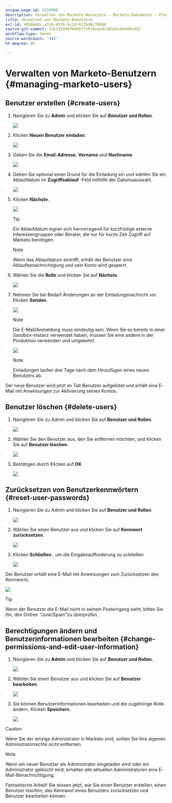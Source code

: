 ```yaml
---
unique-page-id: 2359906
description: Verwalten von Marketo-Benutzern - Marketo-Dokumente - Produktdokumentation
title: Verwalten von Marketo-Benutzern
exl-id: 40506d3c-a7cb-45fb-bc10-021bd0c70806
source-git-commit: 72e1d29347bd5b77107da1e9c30169cb6490c432
workflow-type: tm+mt
source-wordcount: '342'
ht-degree: 0%

---
```


# Verwalten von Marketo-Benutzern {#managing-marketo-users}

## Benutzer erstellen {#create-users}

1. Navigieren Sie zu **Admin** und klicken Sie auf **Benutzer und Rollen**.

   ![](assets/image2014-9-9-11-3a34-3a58.png)

1. Klicken **Neuen Benutzer einladen**.

   ![](assets/image2014-9-9-11-3a35-3a15.png)

1. Geben Sie die **Email-Adresse**, **Vorname** und **Nachname**.

   ![](assets/image2016-5-24-9-3a45-3a30.png)

1. Geben Sie optional einen Grund für die Einladung ein und wählen Sie ein Ablaufdatum im **Zugriffsablauf** -Feld mithilfe der Datumsauswahl.

   ![](assets/image2016-6-29-15-3a52-3a18.png)

1. Klicken **Nächste**.

   ![](assets/image2016-5-24-9-3a58-3a10.png)

   >[!TIP]
   >
   >Ein Ablaufdatum eignet sich hervorragend für kurzfristige externe Interessengruppen oder Berater, die nur für kurze Zeit Zugriff auf Marketo benötigen.

   >[!NOTE]
   >
   >Wenn das Ablaufdatum eintrifft, erhält der Benutzer eine Ablaufbenachrichtigung und sein Konto wird gesperrt.

1. Wählen Sie die **Rolle** und klicken Sie auf **Nächste**.

   ![](assets/image2016-5-24-10-3a1-3a33.png)

1. Nehmen Sie bei Bedarf Änderungen an der Einladungsnachricht vor. Klicken **Senden**.

   ![](assets/image2016-5-24-10-3a3-3a56.png)

   >[!NOTE]
   >
   >Die E-Mail/Anmeldung muss eindeutig sein. Wenn Sie es bereits in einer Sandbox-Instanz verwendet haben, müssen Sie eine andere in der Produktion verwenden und umgekehrt.

   ![](assets/image2016-5-24-10-3a21-3a57.png)

   >[!NOTE]
   >
   >Einladungen laufen drei Tage nach dem Hinzufügen eines neuen Benutzers ab.

Der neue Benutzer wird jetzt im Tab Benutzer aufgelistet und erhält eine E-Mail mit Anweisungen zur Aktivierung seines Kontos.

## Benutzer löschen {#delete-users}

1. Navigieren Sie zu Admin und klicken Sie auf **Benutzer und Rollen**.

   ![](assets/image2014-9-9-11-3a36-3a21.png)

1. Wählen Sie den Benutzer aus, den Sie entfernen möchten, und klicken Sie auf **Benutzer löschen**.

   ![](assets/image2014-9-9-11-3a36-3a36.png)

1. Bestätigen durch Klicken auf **OK**.

   ![](assets/image2014-9-9-11-3a36-3a51.png)

## Zurücksetzen von Benutzerkennwörtern {#reset-user-passwords}

1. Navigieren Sie zu Admin und klicken Sie auf **Benutzer und Rollen**.

   ![](assets/image2014-9-9-11-3a41-3a0.png)

1. Wählen Sie einen Benutzer aus und klicken Sie auf **Kennwort zurücksetzen**.

   ![](assets/image2014-9-9-11-3a41-3a19.png)

1. Klicken **Schließen** , um die Eingabeaufforderung zu schließen.

   ![](assets/image2014-9-9-11-3a41-3a50.png)

Der Benutzer erhält eine E-Mail mit Anweisungen zum Zurücksetzen des Kennworts.

![](assets/image2014-9-9-11-3a45-3a53.png)

>[!TIP]
>
>Wenn der Benutzer die E-Mail nicht in seinem Posteingang sieht, bitten Sie ihn, den Ordner &quot;Junk/Spam&quot;zu überprüfen.

## Berechtigungen ändern und Benutzerinformationen bearbeiten {#change-permissions-and-edit-user-information}

1. Navigieren Sie zu **Admin** und klicken Sie auf **Benutzer und Rollen.**

   ![](assets/image2014-9-9-11-3a37-3a5.png)

1. Wählen Sie einen Benutzer aus und klicken Sie auf **Benutzer bearbeiten**.

   ![](assets/image2014-9-9-11-3a37-3a16.png)

1. Sie können Benutzerinformationen bearbeiten und die zugehörige Rolle ändern. Klicken **Speichern**.

   ![](assets/image2014-9-9-11-3a37-3a31.png)

>[!CAUTION]
>
>Wenn Sie der einzige Administrator in Marketo sind, sollten Sie Ihre eigenen Administratorrechte nicht entfernen.

>[!NOTE]
>
>Wenn ein neuer Benutzer als Administrator eingeladen wird oder ein Administrator gelöscht wird, erhalten alle aktuellen Administratoren eine E-Mail-Benachrichtigung.

Fantastische Arbeit! Sie wissen jetzt, wie Sie einen Benutzer erstellen, einen Benutzer löschen, das Kennwort eines Benutzers zurücksetzen und Benutzer bearbeiten können.
